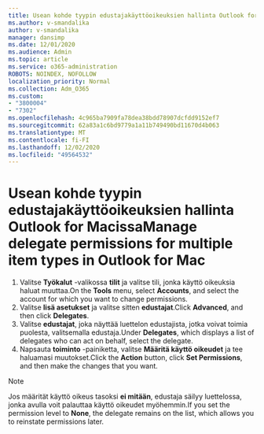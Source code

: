 ```yaml
---
title: Usean kohde tyypin edustajakäyttöoikeuksien hallinta Outlook for Macissa
ms.author: v-smandalika
author: v-smandalika
manager: dansimp
ms.date: 12/01/2020
ms.audience: Admin
ms.topic: article
ms.service: o365-administration
ROBOTS: NOINDEX, NOFOLLOW
localization_priority: Normal
ms.collection: Adm_O365
ms.custom:
- "3800004"
- "7302"
ms.openlocfilehash: 4c965ba7909fa78dea38bdd78907dcfdd9152ef7
ms.sourcegitcommit: 62a83a1c6bd9779a1a11b749490bd11670d4b063
ms.translationtype: MT
ms.contentlocale: fi-FI
ms.lasthandoff: 12/02/2020
ms.locfileid: "49564532"
---
```

# <a name="manage-delegate-permissions-for-multiple-item-types-in-outlook-for-mac"></a><span data-ttu-id="98015-102">Usean kohde tyypin edustajakäyttöoikeuksien hallinta Outlook for Macissa</span><span class="sxs-lookup"><span data-stu-id="98015-102">Manage delegate permissions for multiple item types in Outlook for Mac</span></span>

1. <span data-ttu-id="98015-103">Valitse **Työkalut** -valikossa **tilit** ja valitse tili, jonka käyttö oikeuksia haluat muuttaa.</span><span class="sxs-lookup"><span data-stu-id="98015-103">On the **Tools** menu, select **Accounts**, and select the account for which you want to change permissions.</span></span>
2. <span data-ttu-id="98015-104">Valitse **lisä asetukset** ja valitse sitten **edustajat**.</span><span class="sxs-lookup"><span data-stu-id="98015-104">Click **Advanced**, and then click **Delegates**.</span></span>
3. <span data-ttu-id="98015-105">Valitse **edustajat**, joka näyttää luettelon edustajista, jotka voivat toimia puolesta, valitsemalla edustaja.</span><span class="sxs-lookup"><span data-stu-id="98015-105">Under **Delegates**, which displays a list of delegates who can act on behalf, select the delegate.</span></span>
4. <span data-ttu-id="98015-106">Napsauta **toiminto** -painiketta, valitse **Määritä käyttö oikeudet** ja tee haluamasi muutokset.</span><span class="sxs-lookup"><span data-stu-id="98015-106">Click the **Action** button, click **Set Permissions**, and then make the changes that you want.</span></span>

> [!NOTE]
> <span data-ttu-id="98015-107">Jos määrität käyttö oikeus tasoksi **ei mitään**, edustaja säilyy luettelossa, jonka avulla voit palauttaa käyttö oikeudet myöhemmin.</span><span class="sxs-lookup"><span data-stu-id="98015-107">If you set the permission level to **None**, the delegate remains on the list, which allows you to reinstate permissions later.</span></span>
